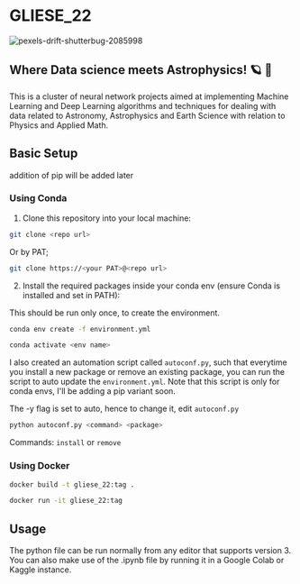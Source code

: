 # GLIESE_22

![pexels-drift-shutterbug-2085998](https://user-images.githubusercontent.com/69007849/208246475-093a974b-03e3-4b14-880f-ff161c19b6a4.jpg) 

## Where Data science meets Astrophysics! :ringed_planet: :rocket:

This is a cluster of neural network projects aimed at implementing Machine Learning and Deep Learning algorithms and techniques for dealing with data related to Astronomy, Astrophysics
and Earth Science with relation to Physics and Applied Math.


## Basic Setup

addition of pip will be added later

### Using Conda

1. Clone this repository into your local machine:
```bash
git clone <repo url>
```

Or by PAT;

```bash
git clone https://<your PAT>@<repo url>
```

2. Install the required packages inside your conda env (ensure Conda is installed and set in PATH):

This should be run only once, to create the environment.

```bash
conda env create -f environment.yml

conda activate <env name>
```

I also created an automation script called `autoconf.py`, such that everytime you install a new package or remove an existing package, you can run the script to auto update the `environment.yml`. Note that this script is only for conda envs, I'll be adding a pip variant soon.

The -y flag is set to auto, hence to change it, edit `autoconf.py`

```bash
python autoconf.py <command> <package>
```

Commands: `install` or `remove`

### Using Docker

```bash
docker build -t gliese_22:tag .

docker run -it gliese_22:tag
```


## Usage

The python file can be run normally from any editor that supports version 3. You can also make use of the .ipynb file by running it in a Google Colab or Kaggle instance.






